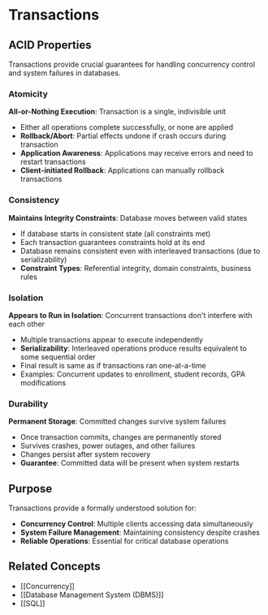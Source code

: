 # Transactions

## ACID Properties

Transactions provide crucial guarantees for handling concurrency control and system failures in databases.

### **Atomicity**

**All-or-Nothing Execution**: Transaction is a single, indivisible unit
- Either all operations complete successfully, or none are applied
- **Rollback/Abort**: Partial effects undone if crash occurs during transaction
- **Application Awareness**: Applications may receive errors and need to restart transactions
- **Client-initiated Rollback**: Applications can manually rollback transactions

### **Consistency**

**Maintains Integrity Constraints**: Database moves between valid states
- If database starts in consistent state (all constraints met)
- Each transaction guarantees constraints hold at its end
- Database remains consistent even with interleaved transactions (due to serializability)
- **Constraint Types**: Referential integrity, domain constraints, business rules

### **Isolation**

**Appears to Run in Isolation**: Concurrent transactions don't interfere with each other
- Multiple transactions appear to execute independently
- **Serializability**: Interleaved operations produce results equivalent to some sequential order
- Final result is same as if transactions ran one-at-a-time
- Examples: Concurrent updates to enrollment, student records, GPA modifications

### **Durability**

**Permanent Storage**: Committed changes survive system failures
- Once transaction commits, changes are permanently stored
- Survives crashes, power outages, and other failures
- Changes persist after system recovery
- **Guarantee**: Committed data will be present when system restarts

## Purpose

Transactions provide a formally understood solution for:
- **Concurrency Control**: Multiple clients accessing data simultaneously
- **System Failure Management**: Maintaining consistency despite crashes
- **Reliable Operations**: Essential for critical database operations

## Related Concepts

- [[Concurrency]]
- [[Database Management System (DBMS)]]
- [[SQL]]

